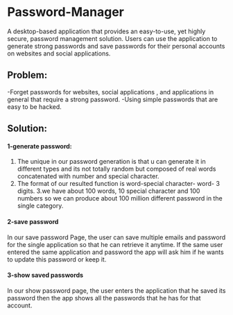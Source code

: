 # Password-Manager
A desktop-based application that provides an easy-to-use, yet highly secure, password management solution.
Users can use the application to generate strong passwords and save passwords for their personal accounts on websites and social applications.

## Problem:
-Forget passwords for websites, social applications , and applications in general that require a strong  password.
-Using simple passwords that are easy to be hacked.

## Solution:
#### 1-generate password:
1. The unique in our password generation is that u can generate it in different types and its not totally random but composed of real words concatenated with number and special character.
2. The format of our resulted function is word-special character- word- 3 digits.
3.we have about 100 words, 10 special character and 100 numbers so we can produce about 100 million different password in the single category.



#### 2-save password
In our save password Page, the user can save multiple emails and password for the single application so that he can retrieve it anytime.
If the same user entered the same application and password the app will ask him if he wants to update this password or keep it.

#### 3-show saved passwords
In our show password page, the user enters the application that he saved its password then the app shows all the passwords that he has for that account.
